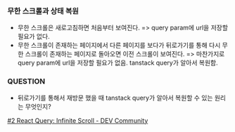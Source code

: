 
### 무한 스크롤과 상태 복원


- 무한 스크롤은 새로고침하면 처음부터 보여진다. => query param에 url을 저장할 필요가 없다.
- 무한 스크롤이 존재하는 페이지에서 다른 페이지를 보다가 뒤로가기를 통해 다시 무한 스크롤이 존재하는 페이지로 돌아오면 이전 스크롤이 보여진다. => 마찬가지로 query param에 url을 저장할 필요가 없음. tanstack query가 알아서 복원함.


### QUESTION

- 뒤로가기를 통해서 재방문 했을 때 tanstack query가 알아서 복원할 수 있는 원리는 무엇인지?


[#2 React Query: Infinite Scroll - DEV Community](https://dev.to/kevin-uehara/2-react-query-infinite-scroll-1mg8)